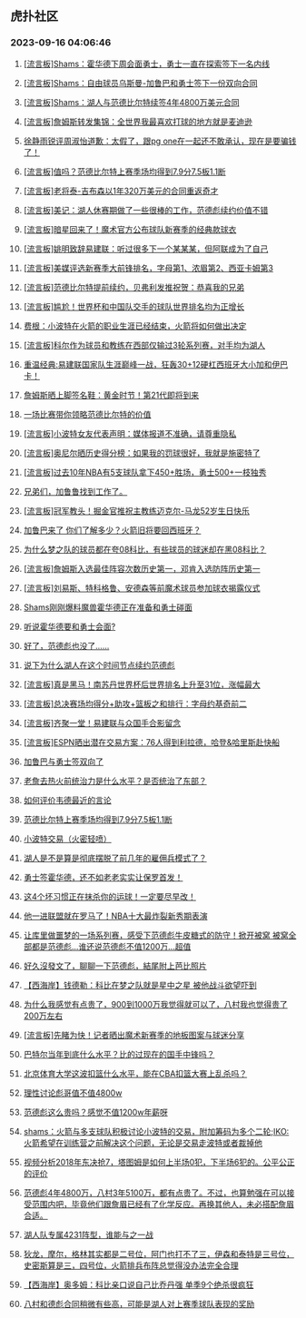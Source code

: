 ## 虎扑社区 
### 2023-09-16 04:06:46

1. [[流言板]Shams：霍华德下周会面勇士，勇士一直在探索签下一名内线](https://bbs.hupu.com/62117503.html)

2. [[流言板]Shams：自由球员乌斯曼-加鲁巴和勇士签下一份双向合同](https://bbs.hupu.com/62117546.html)

3. [[流言板]Shams：湖人与范德比尔特续签4年4800万美元合同](https://bbs.hupu.com/62115705.html)

4. [[流言板]詹姆斯转发集锦：全世界我最喜欢打球的地方就是麦迪逊](https://bbs.hupu.com/62117267.html)

5. [徐静雨锐评周淑怡道歉：太假了，跟pg one在一起还不敢承认，现在是要骗钱了！](https://bbs.hupu.com/62115867.html)

6. [[流言板]值吗？范德比尔特上赛季场均得到7.9分7.5板1.1断](https://bbs.hupu.com/62116749.html)

7. [[流言板]老将泰-吉布森以1年320万美元的合同重返奇才](https://bbs.hupu.com/62116338.html)

8. [[流言板]美记：湖人休赛期做了一些很棒的工作，范德彪续约价值不错](https://bbs.hupu.com/62115816.html)

9. [[流言板]暗星回来了！魔术官方公布球队新赛季的经典款球衣](https://bbs.hupu.com/62116104.html)

10. [[流言板]姚明致辞易建联：听过很多下一个某某某，但阿联成为了自己](https://bbs.hupu.com/62113792.html)

11. [[流言板]美媒评选新赛季大前锋排名，字母第1、浓眉第2、西亚卡姆第3](https://bbs.hupu.com/62116330.html)

12. [[流言板]范德比尔特提前续约，贝弗利发推祝贺：恭喜我的兄弟](https://bbs.hupu.com/62117205.html)

13. [[流言板]尴尬！世界杯和中国队交手的球队世界排名均为正增长](https://bbs.hupu.com/62115631.html)

14. [费根：小波特在火箭的职业生涯已经结束，火箭将如何做出决定](https://bbs.hupu.com/62114433.html)

15. [[流言板]科尔作为球员和教练在西部仅输过3轮系列赛，对手均为湖人](https://bbs.hupu.com/62113002.html)

16. [重温经典:易建联国家队生涯巅峰一战，狂轰30+12硬杠西班牙大小加和伊巴卡！](https://bbs.hupu.com/62111870.html)

17. [詹姆斯晒上脚签名鞋：黄金时节！第21代即将到来](https://bbs.hupu.com/62117310.html)

18. [一场比赛带你领略范德比尔特的价值](https://bbs.hupu.com/62116836.html)

19. [[流言板]小波特女友代表声明：媒体报道不准确，请尊重隐私](https://bbs.hupu.com/62110660.html)

20. [[流言板]奥尼尔晒历史得分榜：如果我的罚球很好，我就是施密特了](https://bbs.hupu.com/62113058.html)

21. [[流言板]过去10年NBA有5支球队拿下450+胜场，勇士500+一枝独秀](https://bbs.hupu.com/62112878.html)

22. [兄弟们，加鲁鲁找到工作了。](https://bbs.hupu.com/62117553.html)

23. [[流言板]冠军教头！掘金官推祝主教练迈克尔-马龙52岁生日快乐](https://bbs.hupu.com/62116853.html)

24. [加鲁巴来了 你们了解多少？火箭旧将要回西班牙？](https://bbs.hupu.com/62117556.html)

25. [为什么梦之队的球员都在夸08科比，有些球员的球迷却在黑08科比？](https://bbs.hupu.com/62114621.html)

26. [[流言板]詹姆斯入选最佳阵容次数历史第一，邓肯入选防阵历史第一](https://bbs.hupu.com/62111126.html)

27. [[流言板]刘易斯、特科格鲁、安德森等前魔术球员参加球衣揭露仪式](https://bbs.hupu.com/62116683.html)

28. [Shams刚刚爆料魔兽霍华德正在准备和勇士碰面](https://bbs.hupu.com/62117523.html)

29. [听说霍华德要和勇士会面?](https://bbs.hupu.com/62117516.html)

30. [好了，范德彪也没了……](https://bbs.hupu.com/62115807.html)

31. [说下为什么湖人在这个时间节点续约范德彪](https://bbs.hupu.com/62116332.html)

32. [[流言板]真是黑马！南苏丹世界杯后世界排名上升至31位，涨幅最大](https://bbs.hupu.com/62115511.html)

33. [[流言板]总决赛场均得分+助攻+篮板之和排行：字母约基奇前二](https://bbs.hupu.com/62116841.html)

34. [[流言板]齐聚一堂！易建联与众国手合影留念](https://bbs.hupu.com/62112270.html)

35. [[流言板]ESPN晒出潜在交易方案：76人得到利拉德，哈登&哈里斯赴快船](https://bbs.hupu.com/62109647.html)

36. [加鲁巴与勇士签双向了](https://bbs.hupu.com/62117558.html)

37. [老詹去热火前统治力是什么水平？是否统治了东部？](https://bbs.hupu.com/62117287.html)

38. [如何评价韦德最近的言论](https://bbs.hupu.com/62117675.html)

39. [范德比尔特上赛季场均得到7.9分7.5板1.1断](https://bbs.hupu.com/62117443.html)

40. [小波特交易（火密轻喷）](https://bbs.hupu.com/62115935.html)

41. [湖人是不是算是彻底摆脱了前几年的雇佣兵模式了？](https://bbs.hupu.com/62117653.html)

42. [勇士签霍华德，还不如老老实实让保罗首发！](https://bbs.hupu.com/62117613.html)

43. [这4个坏习惯正在抹杀你的运球！一定要尽早改！](https://bbs.hupu.com/62114452.html)

44. [他一进联盟就在罗马了！NBA十大最炸裂新秀期表演](https://bbs.hupu.com/62115046.html)

45. [让库里做噩梦的一场系列赛，感受下范德彪牛皮糖式的防守！掀开被窝 被窝全部都是范德彪…谁还说范德彪不值1200万…超值](https://bbs.hupu.com/62116954.html)

46. [好久沒發文了，聊聊一下范德彪，結尾附上芭比照片](https://bbs.hupu.com/62117409.html)

47. [【西海岸】钱德勒：科比在梦之队就是星中之星 被他战斗欲望吓到](https://bbs.hupu.com/62112953.html)

48. [为什么我感觉有点贵了，900到1000万我觉得就可以了，八村我也觉得贵了200万左右](https://bbs.hupu.com/62116224.html)

49. [[流言板]先睹为快！记者晒出魔术新赛季的地板图案与球迷分享](https://bbs.hupu.com/62116156.html)

50. [巴特尔当年到底什么水平？比的过现在的国手中锋吗？](https://bbs.hupu.com/62109074.html)

51. [北京体育大学这波扣篮什么水平，能在CBA扣篮大赛上乱杀吗？](https://bbs.hupu.com/62114717.html)

52. [理性讨论彪哥值不值4800w](https://bbs.hupu.com/62115774.html)

53. [范德彪这么贵吗？感觉不值1200w年薪呀](https://bbs.hupu.com/62115771.html)

54. [shams：火箭与多支球队积极讨论小波特的交易，附加筹码为多个二轮;IKO:火箭希望在训练营之前解决这个问题，无论是交易走波特或者裁掉他](https://bbs.hupu.com/62107304.html)

55. [视频分析2018年东决抢7，塔图姆是如何上半场0犯，下半场6犯的。公平公正的评价](https://bbs.hupu.com/62111985.html)

56. [范德彪4年4800万，八村3年5100万，都有点贵了。不过，也算勉强在可以接受范围内吧，毕竟他们跟詹眉已经有了化学反应。再换其他人，未必搭配詹眉合适。](https://bbs.hupu.com/62117065.html)

57. [湖人队专属4231阵型，谁能与之一战](https://bbs.hupu.com/62116008.html)

58. [狄龙，摩尔，格林其实都是二号位，阿门也打不了三，伊森和泰特是三号位，史密斯算是三，四号位，火箭排兵布阵总觉得没办法完全合理](https://bbs.hupu.com/62117008.html)

59. [【西海岸】奥多姆：科比亲口说自己比乔丹强 单季9个绝杀很疯狂](https://bbs.hupu.com/62113283.html)

60. [八村和德彪合同稍微有些高，可能是湖人对上赛季球队表现的奖励](https://bbs.hupu.com/62116059.html)

